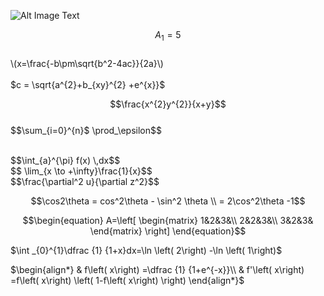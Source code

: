 
![Alt Image Text](/Users/wangbao/Pictures/disco.jpeg "Optional Title")

$$A_1 = 5 $$ </br>
 \\(x=\frac{-b\pm\sqrt{b^2-4ac}}{2a}\\)  </br>
 </br>
 $c = \sqrt{a^{2}+b_{xy}^{2} +e^{x}}$
 </br>
 
 $$\frac{x^{2}y^{2}}{x+y}$$
 </br>
 $$\sum_{i=0}^{n}$  \prod_\epsilon$$
 
 </br>
  $$\int_{a}^{\pi} f(x) \,dx$$
   </br>
   $$ \lim_{x \to +\infty}\frac{1}{x}$$
 </br>
    $$\frac{\partial^2 u}{\partial z^2}$$
    
 $$\cos2\theta = cos^2\theta - \sin^2 \theta \\ =  2\cos^2\theta -1$$

$$\begin{equation}
A=\left[
\begin{matrix}
 1&2&3&\\
 2&2&3&\\
 3&2&3&
\end{matrix}
\right] 
\end{equation}$$

$\int _{0}^{1}\dfrac {1} {1+x}dx=\ln \left( 2\right) -\ln \left( 1\right)$


$\begin{align*} & f\left( x\right) =\dfrac {1} {1+e^{-x}}\\ & f'\left( x\right) =f\left( x\right) \left( 1-f\left( x\right) \right) \end{align*}$